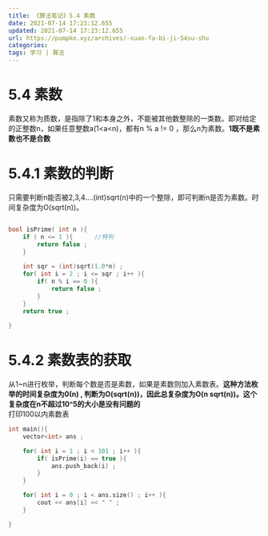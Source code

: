 ```yaml
---
title: 《算法笔记》5.4 素数
date: 2021-07-14 17:23:12.655
updated: 2021-07-14 17:23:12.655
url: https://pumpkn.xyz/archives/-suan-fa-bi-ji-54su-shu
categories: 
tags: 学习 | 算法
---
```


# 5.4 素数
素数又称为质数，是指除了1和本身之外，不能被其他数整除的一类数。即对给定的正整数n，如果任意整数a(1<a<n)，都有n % a != 0 ，那么n为素数。**1既不是素数也不是合数**

# 5.4.1 素数的判断
只需要判断n能否被2,3,4....(int)sqrt(n)中的一个整除，即可判断n是否为素数。时间复杂度为O(sqrt(n))。
```c++

bool isPrime( int n ){
    if ( n <= 1 ){      //特判
        return false ;
    }
    
    int sqr = (int)sqrt(1.0*n) ;
    for( int i = 2 ; i <= sqr ; i++ ){
        if( n % i == 0 ){
            return false ;
        }
    }
    return true ;
    
}
```

# 5.4.2 素数表的获取
从1~n进行枚举，判断每个数是否是素数，如果是素数则加入素数表。**这种方法枚举的时间复杂度为0(n) , 判断为O(sqrt(n))，因此总复杂度为O(n sqrt(n))。这个复杂度在n不超过10^5的大小是没有问题的** </br>
打印100以内素数表
```c++
int main(){
    vector<int> ans ;

    for( int i = 1 ; i < 101 ; i++ ){
        if( isPrime(i) == true ){
            ans.push_back(i) ;
        }
    }

    for( int i = 0 ; i < ans.size() ; i++ ){
        cout << ans[i] << " " ;
    }

}

```
